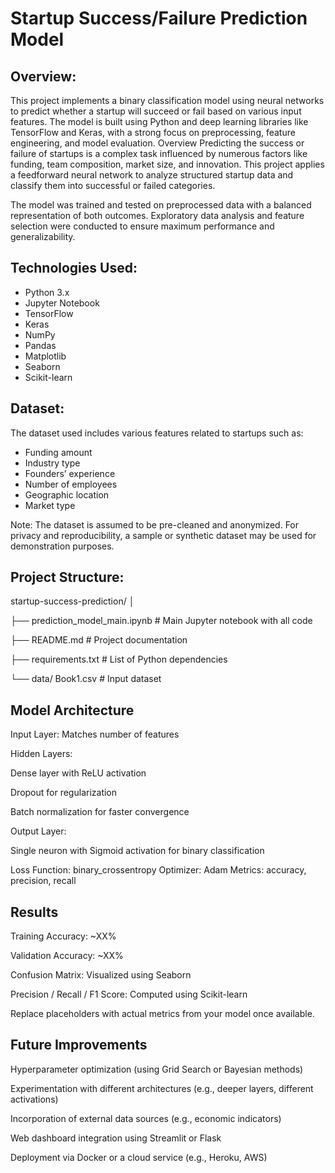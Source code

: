 # Startup Success/Failure Prediction Model
## Overview:
This project implements a binary classification model using neural networks to predict whether a startup will succeed or fail based on various input features. The model is built using Python and deep learning libraries like TensorFlow and Keras, with a strong focus on preprocessing, feature engineering, and model evaluation.
 Overview
Predicting the success or failure of startups is a complex task influenced by numerous factors like funding, team composition, market size, and innovation. This project applies a feedforward neural network to analyze structured startup data and classify them into successful or failed categories.

The model was trained and tested on preprocessed data with a balanced representation of both outcomes. Exploratory data analysis and feature selection were conducted to ensure maximum performance and generalizability.

## Technologies Used:

- Python 3.x
- Jupyter Notebook
- TensorFlow
- Keras
- NumPy
- Pandas
- Matplotlib
- Seaborn
- Scikit-learn

## Dataset:
The dataset used includes various features related to startups such as:

- Funding amount
- Industry type
- Founders’ experience
- Number of employees
- Geographic location
- Market type

Note: The dataset is assumed to be pre-cleaned and anonymized. For privacy and reproducibility, a sample or synthetic dataset may be used for demonstration purposes.

## Project Structure:
startup-success-prediction/
│

├── prediction_model_main.ipynb   # Main Jupyter notebook with all code

├── README.md                     # Project documentation

├── requirements.txt              # List of Python dependencies

└── data/ Book1.csv          # Input dataset

## Model Architecture
Input Layer: Matches number of features

Hidden Layers:

Dense layer with ReLU activation

Dropout for regularization

Batch normalization for faster convergence

Output Layer:

Single neuron with Sigmoid activation for binary classification

Loss Function: binary_crossentropy
Optimizer: Adam
Metrics: accuracy, precision, recall

## Results
Training Accuracy: ~XX%

Validation Accuracy: ~XX%

Confusion Matrix: Visualized using Seaborn

Precision / Recall / F1 Score: Computed using Scikit-learn

Replace placeholders with actual metrics from your model once available.

## Future Improvements
Hyperparameter optimization (using Grid Search or Bayesian methods)

Experimentation with different architectures (e.g., deeper layers, different activations)

Incorporation of external data sources (e.g., economic indicators)

Web dashboard integration using Streamlit or Flask

Deployment via Docker or a cloud service (e.g., Heroku, AWS)


